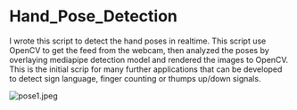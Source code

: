 # Hand_Pose_Detection

I wrote this script to detect the hand poses in realtime. This script use OpenCV to get the feed from the webcam, then analyzed the poses by overlaying mediapipe detection model and rendered the images to OpenCV. This is the initial scrip for many further applications that can be developed to detect sign language, finger counting or thumps up/down signals. 

![pose1.jpeg](/pose1.jpeg)
  

